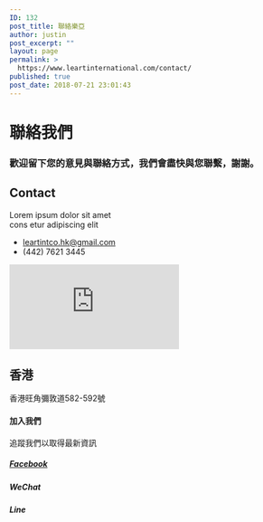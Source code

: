 ```yaml
---
ID: 132
post_title: 聯絡樂亞
author: justin
post_excerpt: ""
layout: page
permalink: >
  https://www.leartinternational.com/contact/
published: true
post_date: 2018-07-21 23:01:43
---
```

<h1>聯絡我們</h1>		
			<h3>歡迎留下您的意見與聯絡方式，我們會盡快與您聯繫，謝謝。</h3>		
			<h2>Contact</h2>		
			<p>Lorem ipsum dolor sit amet</br>cons etur adipiscing elit</p>		
					<ul>
							<li >
					<a href="leartintco.hk@gmail.com">						
										leartintco.hk@gmail.com
											</a>
									</li>
								<li >
										(442) 7621 3445
									</li>
						</ul>
			<iframe frameborder="0" scrolling="no" marginheight="0" marginwidth="0" src="https://maps.google.com/maps?q=%E9%A6%99%E6%B8%AF%E6%97%BA%E8%A7%92%E5%BD%8C%E6%95%A6%E9%81%93582-592%E8%99%9F&amp;t=m&amp;z=14&amp;output=embed&amp;iwloc=near" aria-label="香港旺角彌敦道582-592號"></iframe>		
			<h2>香港</h2>		
			<p>香港旺角彌敦道582-592號</p>		
			<h4>加入我們</h4>		
			<p>追蹤我們以取得最新資訊</p>		
			<a href="https://www.facebook.com/leartpass/">
			</a>
			<h5><a href="https://www.facebook.com/leartpass/">Facebook</a></h5>		
			<h5>WeChat</h5>		
			<h5>Line</h5>